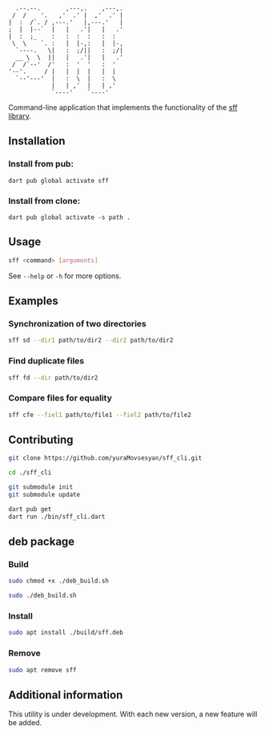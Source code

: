 ```                                 
  .--.--.       ,---,.    ,---,. 
 /  /    '.   ,'  .' |  ,'  .' | 
|  :  /`. / ,---.'   |,---.'   | 
;  |  |--`  |   |   .'|   |   .' 
|  :  ;_    :   :  :  :   :  :   
 \  \    `. :   |  |-,:   |  |-, 
  `----.   \|   :  ;/||   :  ;/| 
  __ \  \  ||   |   .'|   |   .' 
 /  /`--'  /'   :  '  '   :  '   
'--'.     / |   |  |  |   |  |   
  `--'---'  |   :  \  |   :  \   
            |   | ,'  |   | ,'   
            `----'    `----'                            
```                     

Command-line application that implements the functionality of the [sff library](https://github.com/yuraMovsesyan/sff_lib).

## Installation
### Install from pub:
`dart pub global activate sff`

### Install from clone:
`dart pub global activate -s path .`

## Usage
```bash
sff <command> [arguments]
```

See `--help` or `-h` for more options.

## Examples

### Synchronization of two directories

```bash
sff sd --dir1 path/to/dir2 --dir2 path/to/dir2
```

### Find duplicate files

```bash
sff fd --dir path/to/dir2
```

### Compare files for equality

```bash
sff cfe --fiel1 path/to/file1 --fiel2 path/to/file2
```

## Contributing

```bash
git clone https://github.com/yuraMovsesyan/sff_cli.git

cd ./sff_cli

git submodule init
git submodule update

dart pub get
dart run ./bin/sff_cli.dart
```

## deb package 
### Build
```bash
sudo chmod +x ./deb_build.sh

sudo ./deb_build.sh
```

### Install
```bash
sudo apt install ./build/sff.deb
```

### Remove
```bash
sudo apt remove sff
```

## Additional information

This utility is under development. With each new version, a new feature will be added.